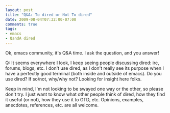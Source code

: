 ```yaml
---
layout: post
title: "Q&A: To dired or Not To dired"
date: 2009-08-04T07:32:00-07:00
comments: true
tags:
- emacs
- QandA dired
---
```

Ok, emacs community, it's Q&A time. I ask the question, and you answer!
<!--more-->
Q: It seems everywhere I look, I keep seeing people discussing dired: irc, forums, blogs, etc. I don't use dired, as I don't really see its purpose when I have a perfectly good terminal (both inside and outside of emacs). Do you use dired? If so/not, why/why not? Looking for insight here folks.

Keep in mind, I'm not looking to be swayed one way or the other, so please don't try. I just want to know what other people think of dired, how they find it useful (or not), how they use it to GTD, etc. Opinions, examples, anecdotes, references, etc. are all welcome.
